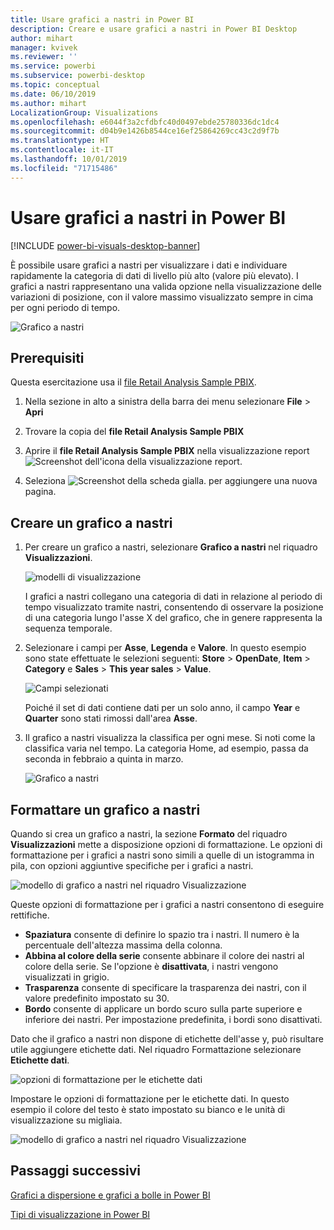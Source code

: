```yaml
---
title: Usare grafici a nastri in Power BI
description: Creare e usare grafici a nastri in Power BI Desktop
author: mihart
manager: kvivek
ms.reviewer: ''
ms.service: powerbi
ms.subservice: powerbi-desktop
ms.topic: conceptual
ms.date: 06/10/2019
ms.author: mihart
LocalizationGroup: Visualizations
ms.openlocfilehash: e6044f3a2cfdbfc40d0497ebde25780336dc1dc4
ms.sourcegitcommit: d04b9e1426b8544ce16ef25864269cc43c2d9f7b
ms.translationtype: HT
ms.contentlocale: it-IT
ms.lasthandoff: 10/01/2019
ms.locfileid: "71715486"
---
```

# <a name="use-ribbon-charts-in-power-bi"></a>Usare grafici a nastri in Power BI

[!INCLUDE [power-bi-visuals-desktop-banner](../includes/power-bi-visuals-desktop-banner.md)]

È possibile usare grafici a nastri per visualizzare i dati e individuare rapidamente la categoria di dati di livello più alto (valore più elevato). I grafici a nastri rappresentano una valida opzione nella visualizzazione delle variazioni di posizione, con il valore massimo visualizzato sempre in cima per ogni periodo di tempo. 

![Grafico a nastri](media/desktop-ribbon-charts/ribbon-charts-01.png)

## <a name="prerequisites"></a>Prerequisiti

Questa esercitazione usa il [file Retail Analysis Sample PBIX](http://download.microsoft.com/download/9/6/D/96DDC2FF-2568-491D-AAFA-AFDD6F763AE3/Retail%20Analysis%20Sample%20PBIX.pbix).

1. Nella sezione in alto a sinistra della barra dei menu selezionare **File** > **Apri**
   
2. Trovare la copia del **file Retail Analysis Sample PBIX**

1. Aprire il **file Retail Analysis Sample PBIX** nella visualizzazione report ![Screenshot dell'icona della visualizzazione report](media/power-bi-visualization-kpi/power-bi-report-view.png).

1. Seleziona ![Screenshot della scheda gialla.](media/power-bi-visualization-kpi/power-bi-yellow-tab.png) per aggiungere una nuova pagina.

## <a name="create-a-ribbon-chart"></a>Creare un grafico a nastri

1. Per creare un grafico a nastri, selezionare **Grafico a nastri** nel riquadro **Visualizzazioni**.

    ![modelli di visualizzazione](media/desktop-ribbon-charts/power-bi-template.png)

    I grafici a nastri collegano una categoria di dati in relazione al periodo di tempo visualizzato tramite nastri, consentendo di osservare la posizione di una categoria lungo l'asse X del grafico, che in genere rappresenta la sequenza temporale.

2. Selezionare i campi per **Asse**, **Legenda** e **Valore**.  In questo esempio sono state effettuate le selezioni seguenti: **Store** > **OpenDate**, **Item** > **Category** e **Sales** > **This year sales** > **Value**.  

    ![Campi selezionati](media/desktop-ribbon-charts/power-bi-ribbon-values.png)

    Poiché il set di dati contiene dati per un solo anno, il campo **Year** e **Quarter** sono stati rimossi dall'area **Asse**.

3. Il grafico a nastri visualizza la classifica per ogni mese. Si noti come la classifica varia nel tempo. La categoria Home, ad esempio, passa da seconda in febbraio a quinta in marzo.

    ![Grafico a nastri](media/desktop-ribbon-charts/power-bi-ribbon.png)

## <a name="format-a-ribbon-chart"></a>Formattare un grafico a nastri
Quando si crea un grafico a nastri, la sezione **Formato** del riquadro **Visualizzazioni** mette a disposizione opzioni di formattazione. Le opzioni di formattazione per i grafici a nastri sono simili a quelle di un istogramma in pila, con opzioni aggiuntive specifiche per i grafici a nastri.

![modello di grafico a nastri nel riquadro Visualizzazione](media/desktop-ribbon-charts/power-bi-format-ribbon.png)

Queste opzioni di formattazione per i grafici a nastri consentono di eseguire rettifiche.

* **Spaziatura** consente di definire lo spazio tra i nastri. Il numero è la percentuale dell'altezza massima della colonna.
* **Abbina al colore della serie** consente abbinare il colore dei nastri al colore della serie. Se l'opzione è **disattivata**, i nastri vengono visualizzati in grigio.
* **Trasparenza** consente di specificare la trasparenza dei nastri, con il valore predefinito impostato su 30.
* **Bordo** consente di applicare un bordo scuro sulla parte superiore e inferiore dei nastri. Per impostazione predefinita, i bordi sono disattivati.

Dato che il grafico a nastri non dispone di etichette dell'asse y, può risultare utile aggiungere etichette dati. Nel riquadro Formattazione selezionare **Etichette dati**. 

![opzioni di formattazione per le etichette dati](media/desktop-ribbon-charts/power-bi-labels.png)

Impostare le opzioni di formattazione per le etichette dati. In questo esempio il colore del testo è stato impostato su bianco e le unità di visualizzazione su migliaia.

![modello di grafico a nastri nel riquadro Visualizzazione](media/desktop-ribbon-charts/power-bi-data-labels.png)

## <a name="next-steps"></a>Passaggi successivi

[Grafici a dispersione e grafici a bolle in Power BI](power-bi-visualization-scatter.md)

[Tipi di visualizzazione in Power BI](power-bi-visualization-types-for-reports-and-q-and-a.md)
